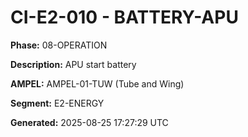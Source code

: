 # CI-E2-010 - BATTERY-APU

**Phase:** 08-OPERATION

**Description:** APU start battery

**AMPEL:** AMPEL-01-TUW (Tube and Wing)

**Segment:** E2-ENERGY

**Generated:** 2025-08-25 17:27:29 UTC

